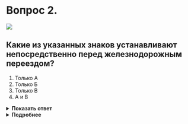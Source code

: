 # Вопрос 2.

![](https://s.drom.ru/i24227/pdd/tickets/2016/1542609085.jpg)

## Какие из указанных знаков устанавливают непосредственно перед железнодорожным переездом?

1. Только А
2. Только Б
3. Только В
4. А и В

<details>
<summary><b>Показать ответ</b></summary>
Правильный ответ: 3
</details>
<details>
<summary><b>Подробнее</b></summary>
Из обозначенных только знак «В» - 1.3.2 «Многопутная железная дорога» - устанавливается непосредственно перед железнодорожным переездом.
Следует учитывать, что при отсутствии шлагбаумов на ж. д. переезде знаки 1.3.1 и 1.3.2 определяют размер переезда.
Комбинации знаков «А» и «Б» устанавливаются вне населённых пунктов на расстоянии 150-300 м.
(«Дорожные знаки»)
</details>